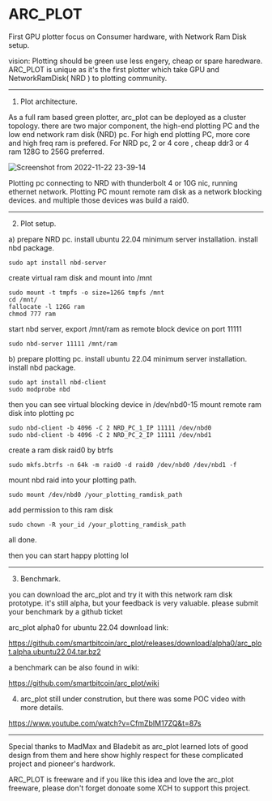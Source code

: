 # ARC_PLOT
First GPU plotter focus on Consumer hardware, with Network Ram Disk setup.

vision:
Plotting should be green use less engery, cheap or spare haredware.
ARC_PLOT is unique as it's the first plotter which take GPU and NetworkRamDisk( NRD ) to plotting community.

-----------------------------------------------------------------------------------------------------------
1. Plot architecture.

As a full ram based green plotter, arc_plot can be deployed as a cluster topology. there are two major component, the high-end plotting PC and the low end network ram disk (NRD) pc.
For high end plotting PC, more core and high freq ram is prefered. For NRD pc, 2 or 4 core , cheap ddr3 or 4 ram 128G to 256G preferred.

![Screenshot from 2022-11-22 23-39-14](https://user-images.githubusercontent.com/5984485/203470336-9b3a14c5-f970-41c8-a359-e5fdb3e5e9eb.png)

Plotting pc connecting to NRD with thunderbolt 4 or 10G nic, running ethernet network. Plotting PC mount remote ram disk as a network blocking devices. and multiple those devices was build a raid0.


-----------------------------------------------------------------------------------------------------------
2. Plot setup.

a) prepare NRD pc.
install ubuntu 22.04 minimum server installation.
install nbd package.
```
sudo apt install nbd-server
```
create virtual ram disk and mount into /mnt
```
sudo mount -t tmpfs -o size=126G tmpfs /mnt
cd /mnt/
fallocate -l 126G ram 
chmod 777 ram
```
start nbd server, export /mnt/ram as remote block device on port 11111
```
sudo nbd-server 11111 /mnt/ram
```

b) prepare plotting pc.
install ubuntu 22.04 minimum server installation.
install nbd package.
```
sudo apt install nbd-client
sudo modprobe nbd
```
then you can see virtual blocking device in /dev/nbd0-15
mount remote ram disk into plotting pc
```
sudo nbd-client -b 4096 -C 2 NRD_PC_1_IP 11111 /dev/nbd0
sudo nbd-client -b 4096 -C 2 NRD_PC_2_IP 11111 /dev/nbd1
```
create a ram disk raid0 by btrfs
```
sudo mkfs.btrfs -n 64k -m raid0 -d raid0 /dev/nbd0 /dev/nbd1 -f
```
mount nbd raid into your plotting path.
```
sudo mount /dev/nbd0 /your_plotting_ramdisk_path
```
add permission to this ram disk
```
sudo chown -R your_id /your_plotting_ramdisk_path
```

all done.

then you can start happy plotting lol

-----------------------------------------------------------------------------------------------------------
3. Benchmark.

you can download the arc_plot and try it with this network ram disk prototype. it's still alpha, but your feedback is very valuable.
please submit your benchmark by a github ticket 

arc_plot alpha0 for ubuntu 22.04 download link:

https://github.com/smartbitcoin/arc_plot/releases/download/alpha0/arc_plot.alpha.ubuntu22.04.tar.bz2

a benchmark can be also found in wiki:

https://github.com/smartbitcoin/arc_plot/wiki


4. arc_plot still under constrution, but there was some POC video with more details.

https://www.youtube.com/watch?v=CfmZbIM17ZQ&t=87s


-----------------------------------------------------------------------------------------------------------

Special thanks to MadMax and Bladebit as arc_plot learned lots of good design from them and here show highly respect for these complicated project and pioneer's hardwork.

ARC_PLOT is freeware and if you like this idea and love the arc_plot freeware, please don't forget donoate some XCH to support this project.
